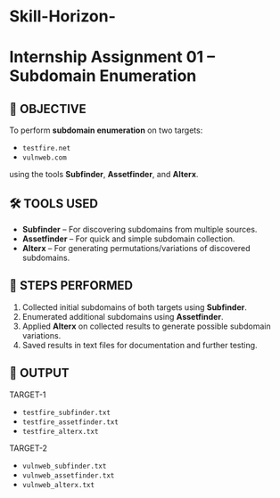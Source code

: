 # Skill-Horizon-
# Internship Assignment 01 – Subdomain Enumeration

## 🎯 OBJECTIVE

To perform **subdomain enumeration** on two targets:

* `testfire.net`
* `vulnweb.com`

using the tools **Subfinder**, **Assetfinder**, and **Alterx**.


## 🛠️ TOOLS USED

* **Subfinder** – For discovering subdomains from multiple sources.
* **Assetfinder** – For quick and simple subdomain collection.
* **Alterx** – For generating permutations/variations of discovered subdomains.


## 📌 STEPS PERFORMED

1. Collected initial subdomains of both targets using **Subfinder**.
2. Enumerated additional subdomains using **Assetfinder**.
3. Applied **Alterx** on collected results to generate possible subdomain variations.
4. Saved results in text files for documentation and further testing.


## 📂 OUTPUT

TARGET-1
* `testfire_subfinder.txt`
* `testfire_assetfinder.txt`
* `testfire_alterx.txt`
  
TARGET-2
* `vulnweb_subfinder.txt`
* `vulnweb_assetfinder.txt`
* `vulnweb_alterx.txt`
